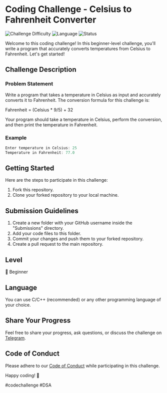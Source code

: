 # Coding Challenge - Celsius to Fahrenheit Converter

![Challenge Difficulty](https://img.shields.io/badge/Level-Beginner-brightgreen)
![Language](https://img.shields.io/badge/Language-C%2FC%2B%2B-blue)
![Status](https://img.shields.io/badge/Status-In%20Progress-orange)

Welcome to this coding challenge! In this beginner-level challenge, you'll write a program that accurately converts temperatures from Celsius to Fahrenheit. Let's get started!

## Challenge Description

### Problem Statement

Write a program that takes a temperature in Celsius as input and accurately converts it to Fahrenheit. The conversion formula for this challenge is: 

Fahrenheit = (Celsius * 9/5) + 32

Your program should take a temperature in Celsius, perform the conversion, and then print the temperature in Fahrenheit.

### Example

```c
Enter temperature in Celsius: 25
Temperature in Fahrenheit: 77.0
```


## Getting Started

Here are the steps to participate in this challenge:

1. Fork this repository.
2. Clone your forked repository to your local machine.

## Submission Guidelines

1. Create a new folder with your GitHub username inside the "Submissions" directory.
2. Add your code files to this folder.
3. Commit your changes and push them to your forked repository.
4. Create a pull request to the main repository.

## Level

🌟 Beginner

## Language

You can use C/C++ (recommended) or any other programming language of your choice.

## Share Your Progress

Feel free to share your progress, ask questions, or discuss the challenge on [Telegram](https://t.me/Programmers_Nation).

## Code of Conduct

Please adhere to our [Code of Conduct](CODE_OF_CONDUCT.md) while participating in this challenge.

Happy coding! 🚀

#codechallenge #DSA

